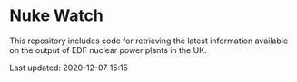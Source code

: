 # Nuke Watch

This repository includes code for retrieving the latest information available on the output of EDF nuclear power plants in the UK.

Last updated: 2020-12-07 15:15